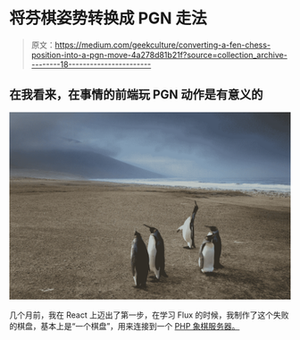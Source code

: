 # 将芬棋姿势转换成 PGN 走法

> 原文：<https://medium.com/geekculture/converting-a-fen-chess-position-into-a-pgn-move-4a278d81b21f?source=collection_archive---------18----------------------->

## 在我看来，在事情的前端玩 PGN 动作是有意义的

![](img/4dba340399c7035f2c401993755ef287.png)

几个月前，我在 React 上迈出了第一步，在学习 Flux 的时候，我制作了这个失败的棋盘，基本上是“一个棋盘”，用来连接到一个 [PHP 象棋服务器。](https://github.com/programarivm/chess-server)